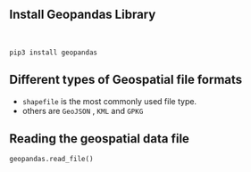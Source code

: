 ## Install Geopandas Library
<br>

```
pip3 install geopandas
```

## Different types of Geospatial file formats

* `shapefile` is the most commonly used file type.
* others are `GeoJSON` , `KML` and `GPKG`

## Reading the geospatial data file

```
geopandas.read_file()
```



